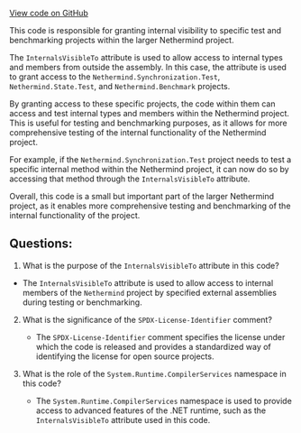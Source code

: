[View code on GitHub](https://github.com/NethermindEth/nethermind/src/Nethermind/Nethermind.Trie/InternalsVisibility.cs)

This code is responsible for granting internal visibility to specific test and benchmarking projects within the larger Nethermind project. 

The `InternalsVisibleTo` attribute is used to allow access to internal types and members from outside the assembly. In this case, the attribute is used to grant access to the `Nethermind.Synchronization.Test`, `Nethermind.State.Test`, and `Nethermind.Benchmark` projects. 

By granting access to these specific projects, the code within them can access and test internal types and members within the Nethermind project. This is useful for testing and benchmarking purposes, as it allows for more comprehensive testing of the internal functionality of the Nethermind project. 

For example, if the `Nethermind.Synchronization.Test` project needs to test a specific internal method within the Nethermind project, it can now do so by accessing that method through the `InternalsVisibleTo` attribute. 

Overall, this code is a small but important part of the larger Nethermind project, as it enables more comprehensive testing and benchmarking of the internal functionality of the project.
## Questions: 
 1. What is the purpose of the `InternalsVisibleTo` attribute in this code?
   - The `InternalsVisibleTo` attribute is used to allow access to internal members of the `Nethermind` project by specified external assemblies during testing or benchmarking.

2. What is the significance of the `SPDX-License-Identifier` comment?
   - The `SPDX-License-Identifier` comment specifies the license under which the code is released and provides a standardized way of identifying the license for open source projects.

3. What is the role of the `System.Runtime.CompilerServices` namespace in this code?
   - The `System.Runtime.CompilerServices` namespace is used to provide access to advanced features of the .NET runtime, such as the `InternalsVisibleTo` attribute used in this code.